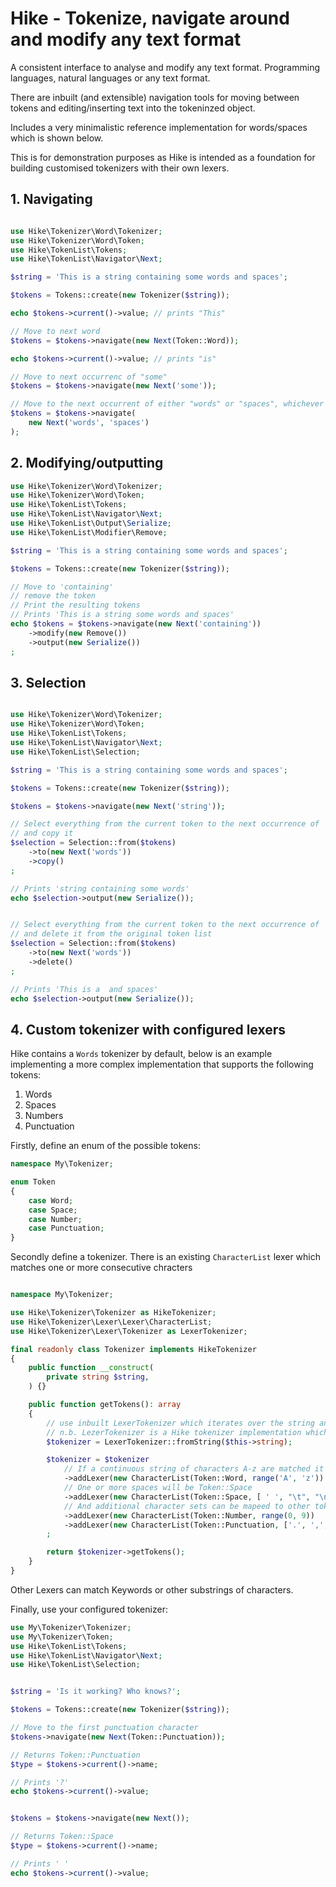 # Hike - Tokenize, navigate around and modify any text format

A consistent interface to analyse and modify any text format. Programming languages, natural languages or any text format.

There are inbuilt (and extensible) navigation tools for moving between tokens and editing/inserting text into the tokeninzed object.


Includes a very minimalistic reference implementation for words/spaces which is shown below.

This is for demonstration purposes as Hike is intended as a foundation for building customised tokenizers with their own lexers.

## 1. Navigating

```php

use Hike\Tokenizer\Word\Tokenizer;
use Hike\Tokenizer\Word\Token;
use Hike\TokenList\Tokens;
use Hike\TokenList\Navigator\Next;

$string = 'This is a string containing some words and spaces';

$tokens = Tokens::create(new Tokenizer($string));

echo $tokens->current()->value; // prints "This"

// Move to next word
$tokens = $tokens->navigate(new Next(Token::Word));

echo $tokens->current()->value; // prints "is"

// Move to next occurrenc of "some"
$tokens = $tokens->navigate(new Next('some'));

// Move to the next occurrent of either "words" or "spaces", whichever is first
$tokens = $tokens->navigate(
    new Next('words', 'spaces')
);

```

## 2. Modifying/outputting

```php
use Hike\Tokenizer\Word\Tokenizer;
use Hike\Tokenizer\Word\Token;
use Hike\TokenList\Tokens;
use Hike\TokenList\Navigator\Next;
use Hike\TokenList\Output\Serialize;
use Hike\TokenList\Modifier\Remove;

$string = 'This is a string containing some words and spaces';

$tokens = Tokens::create(new Tokenizer($string));

// Move to 'containing'
// remove the token
// Print the resulting tokens
// Prints 'This is a string some words and spaces'
echo $tokens = $tokens->navigate(new Next('containing'))
    ->modify(new Remove())
    ->output(new Serialize())
;

```

## 3. Selection


```php

use Hike\Tokenizer\Word\Tokenizer;
use Hike\Tokenizer\Word\Token;
use Hike\TokenList\Tokens;
use Hike\TokenList\Navigator\Next;
use Hike\TokenList\Selection;

$string = 'This is a string containing some words and spaces';

$tokens = Tokens::create(new Tokenizer($string));

$tokens = $tokens->navigate(new Next('string'));

// Select everything from the current token to the next occurrence of 'words'
// and copy it
$selection = Selection::from($tokens)
    ->to(new Next('words'))
    ->copy()
;

// Prints 'string containing some words'
echo $selection->output(new Serialize());


// Select everything from the current token to the next occurrence of 'words'
// and delete it from the original token list
$selection = Selection::from($tokens)
    ->to(new Next('words'))
    ->delete()
;

// Prints 'This is a  and spaces'
echo $selection->output(new Serialize());
```


## 4. Custom tokenizer with configured lexers

Hike contains a `Words` tokenizer by default, below is an example implementing a more complex implementation that supports the following tokens:

1. Words
2. Spaces
3. Numbers
4. Punctuation

Firstly, define an enum of the possible tokens:

```php
namespace My\Tokenizer;

enum Token
{
    case Word;
    case Space;
    case Number;
    case Punctuation;
}
```


Secondly define a tokenizer. There is an existing `CharacterList` lexer which matches one or more consecutive chracters


```php

namespace My\Tokenizer;

use Hike\Tokenizer\Tokenizer as HikeTokenizer;
use Hike\Tokenizer\Lexer\Lexer\CharacterList;
use Hike\Tokenizer\Lexer\Tokenizer as LexerTokenizer;

final readonly class Tokenizer implements HikeTokenizer
{
    public function __construct(
        private string $string,
    ) {}

    public function getTokens(): array
    {
        // use inbuilt LexerTokenizer which iterates over the string and extracts tokens using lexers
        // n.b. LezerTokenizer is a Hike tokenizer implementation which tokenizes a string into characters
        $tokenizer = LexerTokenizer::fromString($this->string);

        $tokenizer = $tokenizer
            // If a continuous string of characters A-z are matched it will be represented by the token Word
            ->addLexer(new CharacterList(Token::Word, range('A', 'z'))
            // One or more spaces will be Token::Space
            ->addLexer(new CharacterList(Token::Space, [ ' ', "\t", "\n", "\r" ])
            // And additional character sets can be mapeed to other tokens
            ->addLexer(new CharacterList(Token::Number, range(0, 9))
            ->addLexer(new CharacterList(Token::Punctuation, ['.', ',', ':', '?', ';'])
        ;

        return $tokenizer->getTokens();
    }
}
```

Other Lexers can match Keywords or other substrings of characters.

Finally, use your configured tokenizer:


```php
use My\Tokenizer\Tokenizer;
use My\Tokenizer\Token;
use Hike\TokenList\Tokens;
use Hike\TokenList\Navigator\Next;
use Hike\TokenList\Selection;


$string = 'Is it working? Who knows?';

$tokens = Tokens::create(new Tokenizer($string));

// Move to the first punctuation character
$tokens->navigate(new Next(Token::Punctuation));

// Returns Token::Punctuation
$type = $tokens->current()->name;

// Prints '?'
echo $tokens->current()->value;


$tokens = $tokens->navigate(new Next());

// Returns Token::Space
$type = $tokens->current()->name;

// Prints ' '
echo $tokens->current()->value;
```
